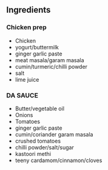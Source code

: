 ## Ingredients

### Chicken prep
- Chicken
- yogurt/buttermilk
- ginger garlic paste
- meat masala/garam masala
- cumin/turmeric/chilli powder
- salt
- lime juice

### DA SAUCE
- Butter/vegetable oil
- Onions
- Tomatoes
- ginger garlic paste
- cumin/coriander garam masala
- crushed tomatoes
- chilli powder/salt/sugar
- kastoori methi
- teeny cardamom/cinnamon/cloves



